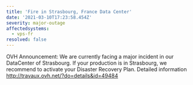 ```yaml
---
title: 'Fire in Strasbourg, France Data Center'
date: '2021-03-10T17:23:58.454Z'
severity: major-outage
affectedsystems:
  - vps-fr
resolved: false
---
```

OVH Announcement: We are currently facing a major incident in our DataCenter of Strasbourg. If your production is in Strasbourg, we recommend to activate your Disaster Recovery Plan.
Detailed information http://travaux.ovh.net/?do=details&id=49484

<!--- language code: en -->
